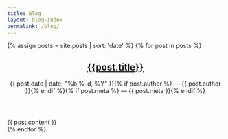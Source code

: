 ```yaml
---
title: Blog
layout: blog-index
permalink: /blog/
---
```

<section>
{% assign posts = site.posts | sort: 'date' %}
{% for post in posts %}
    <article class="post">
      <header>
        <h2><a href="{{post.url}}">{{post.title}}</a></h2>
        <p class="meta">{{ post.date | date: "%b %-d, %Y" }}{% if post.author %} — {{ post.author }}{% endif %}{% if post.meta %} — {{ post.meta }}{% endif %}</p>
      </header>
      {{ post.content }}
    </article>
{% endfor %}
</section>